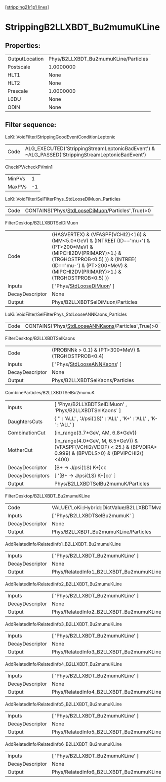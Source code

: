 [[stripping21r1p1 lines]](./stripping21r1p1-index)

# StrippingB2LLXBDT_Bu2mumuKLine

## Properties:

|                |                                      |
|----------------|--------------------------------------|
| OutputLocation | Phys/B2LLXBDT_Bu2mumuKLine/Particles |
| Postscale      | 1.0000000                            |
| HLT1           | None                                 |
| HLT2           | None                                 |
| Prescale       | 1.0000000                            |
| L0DU           | None                                 |
| ODIN           | None                                 |

## Filter sequence:

LoKi::VoidFilter/StrippingGoodEventConditionLeptonic

|      |                                                                                                  |
|------|--------------------------------------------------------------------------------------------------|
| Code | ALG_EXECUTED('StrippingStreamLeptonicBadEvent') & ~ALG_PASSED('StrippingStreamLeptonicBadEvent') |

CheckPV/checkPVmin1

|        |     |
|--------|-----|
| MinPVs | 1   |
| MaxPVs | -1  |

LoKi::VoidFilter/SelFilterPhys_StdLooseDiMuon_Particles

|      |                                                                                                       |
|------|-------------------------------------------------------------------------------------------------------|
| Code | CONTAINS('Phys/[StdLooseDiMuon](./stripping21r1p1-commonparticles-stdloosedimuon)/Particles',True)\>0 |

FilterDesktop/B2LLXBDTSelDiMuon

|                 |                                                                                                                                                                                                                                          |
|-----------------|------------------------------------------------------------------------------------------------------------------------------------------------------------------------------------------------------------------------------------------|
| Code            | (HASVERTEX) & (VFASPF(VCHI2)\<16) & (MM\<5.0\*GeV) & (INTREE( (ID=='mu+') & (PT\>200\*MeV) & (MIPCHI2DV(PRIMARY)\>1.) & (TRGHOSTPROB\<0.5) )) & (INTREE( (ID=='mu-') & (PT\>200\*MeV) & (MIPCHI2DV(PRIMARY)\>1.) & (TRGHOSTPROB\<0.5) )) |
| Inputs          | [ 'Phys/[StdLooseDiMuon](./stripping21r1p1-commonparticles-stdloosedimuon)' ]                                                                                                                                                          |
| DecayDescriptor | None                                                                                                                                                                                                                                     |
| Output          | Phys/B2LLXBDTSelDiMuon/Particles                                                                                                                                                                                                         |

LoKi::VoidFilter/SelFilterPhys_StdLooseANNKaons_Particles

|      |                                                                                                           |
|------|-----------------------------------------------------------------------------------------------------------|
| Code | CONTAINS('Phys/[StdLooseANNKaons](./stripping21r1p1-commonparticles-stdlooseannkaons)/Particles',True)\>0 |

FilterDesktop/B2LLXBDTSelKaons

|                 |                                                                                     |
|-----------------|-------------------------------------------------------------------------------------|
| Code            | (PROBNNk \> 0.1) & (PT\>300\*MeV) & (TRGHOSTPROB\<0.4)                              |
| Inputs          | [ 'Phys/[StdLooseANNKaons](./stripping21r1p1-commonparticles-stdlooseannkaons)' ] |
| DecayDescriptor | None                                                                                |
| Output          | Phys/B2LLXBDTSelKaons/Particles                                                     |

CombineParticles/B2LLXBDTSelBu2mumuK

|                  |                                                                                                                        |
|------------------|------------------------------------------------------------------------------------------------------------------------|
| Inputs           | [ 'Phys/B2LLXBDTSelDiMuon' , 'Phys/B2LLXBDTSelKaons' ]                                                               |
| DaughtersCuts    | { '' : 'ALL' , 'J/psi(1S)' : 'ALL' , 'K+' : 'ALL' , 'K-' : 'ALL' }                                                     |
| CombinationCut   | (in_range(3.7\*GeV, AM, 6.8\*GeV))                                                                                     |
| MotherCut        | (in_range(4.0\*GeV, M, 6.5\*GeV)) & (VFASPF(VCHI2/VDOF) \< 25.) & (BPVDIRA\> 0.999) & (BPVDLS\>0) & (BPVIPCHI2()\<400) |
| DecayDescriptor  | [B+ -\> J/psi(1S) K+]cc                                                                                              |
| DecayDescriptors | [ '[B+ -\> J/psi(1S) K+]cc' ]                                                                                      |
| Output           | Phys/B2LLXBDTSelBu2mumuK/Particles                                                                                     |

FilterDesktop/B2LLXBDT_Bu2mumuKLine

|                 |                                                             |
|-----------------|-------------------------------------------------------------|
| Code            | VALUE('LoKi::Hybrid::DictValue/B2LLXBDTMvaBu2mumuK')\>-0.05 |
| Inputs          | [ 'Phys/B2LLXBDTSelBu2mumuK' ]                            |
| DecayDescriptor | None                                                        |
| Output          | Phys/B2LLXBDT_Bu2mumuKLine/Particles                        |

AddRelatedInfo/RelatedInfo1_B2LLXBDT_Bu2mumuKLine

|                 |                                                   |
|-----------------|---------------------------------------------------|
| Inputs          | [ 'Phys/B2LLXBDT_Bu2mumuKLine' ]                |
| DecayDescriptor | None                                              |
| Output          | Phys/RelatedInfo1_B2LLXBDT_Bu2mumuKLine/Particles |

AddRelatedInfo/RelatedInfo2_B2LLXBDT_Bu2mumuKLine

|                 |                                                   |
|-----------------|---------------------------------------------------|
| Inputs          | [ 'Phys/B2LLXBDT_Bu2mumuKLine' ]                |
| DecayDescriptor | None                                              |
| Output          | Phys/RelatedInfo2_B2LLXBDT_Bu2mumuKLine/Particles |

AddRelatedInfo/RelatedInfo3_B2LLXBDT_Bu2mumuKLine

|                 |                                                   |
|-----------------|---------------------------------------------------|
| Inputs          | [ 'Phys/B2LLXBDT_Bu2mumuKLine' ]                |
| DecayDescriptor | None                                              |
| Output          | Phys/RelatedInfo3_B2LLXBDT_Bu2mumuKLine/Particles |

AddRelatedInfo/RelatedInfo4_B2LLXBDT_Bu2mumuKLine

|                 |                                                   |
|-----------------|---------------------------------------------------|
| Inputs          | [ 'Phys/B2LLXBDT_Bu2mumuKLine' ]                |
| DecayDescriptor | None                                              |
| Output          | Phys/RelatedInfo4_B2LLXBDT_Bu2mumuKLine/Particles |

AddRelatedInfo/RelatedInfo5_B2LLXBDT_Bu2mumuKLine

|                 |                                                   |
|-----------------|---------------------------------------------------|
| Inputs          | [ 'Phys/B2LLXBDT_Bu2mumuKLine' ]                |
| DecayDescriptor | None                                              |
| Output          | Phys/RelatedInfo5_B2LLXBDT_Bu2mumuKLine/Particles |

AddRelatedInfo/RelatedInfo6_B2LLXBDT_Bu2mumuKLine

|                 |                                                   |
|-----------------|---------------------------------------------------|
| Inputs          | [ 'Phys/B2LLXBDT_Bu2mumuKLine' ]                |
| DecayDescriptor | None                                              |
| Output          | Phys/RelatedInfo6_B2LLXBDT_Bu2mumuKLine/Particles |
